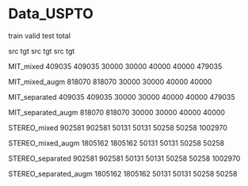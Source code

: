 # Data_USPTO

  train			valid			test			total
  
  src		tgt		src		tgt		src		tgt
  
  MIT_mixed                   409035	409035	30000	30000	40000	40000	479035
  
  MIT_mixed_augm            818070	818070	30000	30000	40000	40000
  
  MIT_separated             409035	409035	30000	30000	40000	40000	479035
  
  MIT_separated_augm        818070	818070	30000	30000	40000	40000
  
  STEREO_mixed              902581	902581	50131	50131	50258	50258	1002970
  
  STEREO_mixed_augm         1805162	1805162	50131	50131	50258	50258
  
  STEREO_separated          902581	902581	50131	50131	50258	50258	1002970
  
  STEREO_separated_augm     1805162	1805162	50131	50131	50258	50258
  
